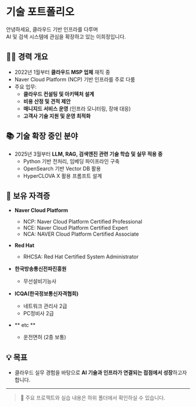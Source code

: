 # 기술 포트폴리오

안녕하세요, 클라우드 기반 인프라를 다루며  
AI 및 검색 시스템에 관심을 확장하고 있는 이희정입니다.

## 👩‍💻 경력 개요
- 2022년 1월부터 **클라우드 MSP 업체** 재직 중
- Naver Cloud Platform (NCP) 기반 인프라를 주로 다룸
- 주요 업무:  
  - **클라우드 컨설팅 및 아키텍처 설계**  
  - **비용 산정 및 견적 제안**  
  - **매니지드 서비스 운영** (인프라 모니터링, 장애 대응)  
  - **고객사 기술 지원 및 운영 최적화**

## 📚 기술 확장 중인 분야
- 2025년 3월부터 **LLM, RAG, 검색엔진 관련 기술 학습 및 실무 적용 중**
  - Python 기반 전처리, 임베딩 파이프라인 구축
  - OpenSearch 기반 Vector DB 활용
  - HyperCLOVA X 활용 프롬프트 설계

## 📝 보유 자격증
- **Naver Cloud Platform**
  - NCP: Naver Cloud Platform Certified Professional
  - NCE: Naver Cloud Platform Certified Expert
  - NCA: NAVER Cloud Platform Certified Associate
- **Red Hat**
  - RHCSA: Red Hat Certified System Administrator
- **한국방송통신전파진흥원**
  - 무선설비기능사
- **ICQA(한국정보통신자격협회)**
  - 네트워크 관리사 2급
  - PC정비사 2급

- ** etc **
  - 운전면허 (2종 보통)
  
## 💡 목표
- 클라우드 실무 경험을 바탕으로 **AI 기술과 인프라가 연결되는 접점에서 성장**하고자 합니다.

---
> 📂 주요 프로젝트와 실습 내용은 하위 폴더에서 확인하실 수 있습니다.
